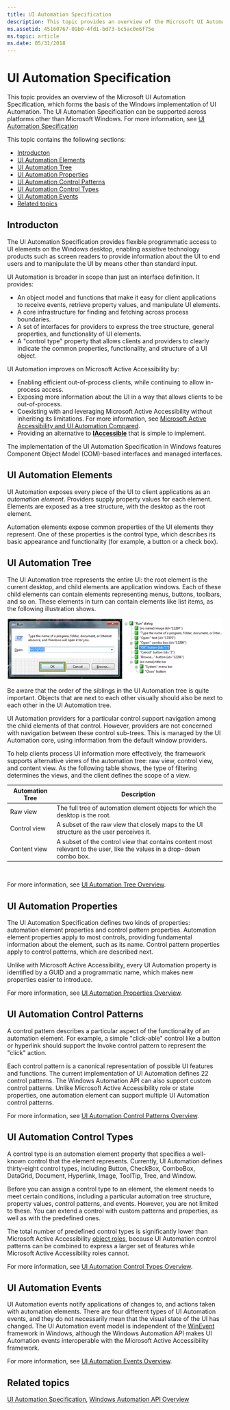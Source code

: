 ```yaml
---
title: UI Automation Specification
description: This topic provides an overview of the Microsoft UI Automation Specification, which forms the basis of the Windows implementation of UI Automation.
ms.assetid: 45160767-09b0-4fd1-bd73-bc5ac0e6f75e
ms.topic: article
ms.date: 05/31/2018
---
```


# UI Automation Specification

This topic provides an overview of the Microsoft UI Automation Specification, which forms the basis of the Windows implementation of UI Automation. The UI Automation Specification can be supported across platforms other than Microsoft Windows. For more information, see [UI Automation Specification](./uiauto-specandcommunitypromise.md)

This topic contains the following sections:

-   [Introducton](#introducton)
-   [UI Automation Elements](#ui-automation-elements)
-   [UI Automation Tree](#ui-automation-tree)
-   [UI Automation Properties](#ui-automation-properties)
-   [UI Automation Control Patterns](#ui-automation-control-patterns)
-   [UI Automation Control Types](#ui-automation-control-types)
-   [UI Automation Events](#ui-automation-events)
-   [Related topics](#related-topics)

## Introducton

The UI Automation Specification provides flexible programmatic access to UI elements on the Windows desktop, enabling assistive technology products such as screen readers to provide information about the UI to end users and to manipulate the UI by means other than standard input.

UI Automation is broader in scope than just an interface definition. It provides:

-   An object model and functions that make it easy for client applications to receive events, retrieve property values, and manipulate UI elements.
-   A core infrastructure for finding and fetching across process boundaries.
-   A set of interfaces for providers to express the tree structure, general properties, and functionality of UI elements.
-   A "control type" property that allows clients and providers to clearly indicate the common properties, functionality, and structure of a UI object.

UI Automation improves on Microsoft Active Accessibility by:

-   Enabling efficient out-of-process clients, while continuing to allow in-process access.
-   Exposing more information about the UI in a way that allows clients to be out-of-process.
-   Coexisting with and leveraging Microsoft Active Accessibility without inheriting its limitations. For more information, see [Microsoft Active Accessibility and UI Automation Compared](microsoft-active-accessibility-and-ui-automation-compared.md).
-   Providing an alternative to [**IAccessible**](/windows/desktop/api/oleacc/nn-oleacc-iaccessible) that is simple to implement.

The implementation of the UI Automation Specification in Windows features Component Object Model (COM)-based interfaces and managed interfaces.

## UI Automation Elements

UI Automation exposes every piece of the UI to client applications as an *automation element*. Providers supply property values for each element. Elements are exposed as a tree structure, with the desktop as the root element.

Automation elements expose common properties of the UI elements they represent. One of these properties is the control type, which describes its basic appearance and functionality (for example, a button or a check box).

## UI Automation Tree

The UI Automation tree represents the entire UI: the root element is the current desktop, and child elements are application windows. Each of these child elements can contain elements representing menus, buttons, toolbars, and so on. These elements in turn can contain elements like list items, as the following illustration shows.

![screen shot showing ui automation tree](images/uiatree.gif)

Be aware that the order of the siblings in the UI Automation tree is quite important. Objects that are next to each other visually should also be next to each other in the UI Automation tree.

UI Automation providers for a particular control support navigation among the child elements of that control. However, providers are not concerned with navigation between these control sub-trees. This is managed by the UI Automation core, using information from the default window providers.

To help clients process UI information more effectively, the framework supports alternative views of the automation tree: raw view, control view, and content view. As the following table shows, the type of filtering determines the views, and the client defines the scope of a view.



| Automation Tree | Description                                                                                                             |
|-----------------|-------------------------------------------------------------------------------------------------------------------------|
| Raw view        | The full tree of automation element objects for which the desktop is the root.                                          |
| Control view    | A subset of the raw view that closely maps to the UI structure as the user perceives it.                                |
| Content view    | A subset of the control view that contains content most relevant to the user, like the values in a drop-down combo box. |



 

For more information, see [UI Automation Tree Overview](uiauto-treeoverview.md).

## UI Automation Properties

The UI Automation Specification defines two kinds of properties: automation element properties and control pattern properties. Automation element properties apply to most controls, providing fundamental information about the element, such as its name. Control pattern properties apply to control patterns, which are described next.

Unlike with Microsoft Active Accessibility, every UI Automation property is identified by a GUID and a programmatic name, which makes new properties easier to introduce.

For more information, see [UI Automation Properties Overview](uiauto-propertiesoverview.md).

## UI Automation Control Patterns

A control pattern describes a particular aspect of the functionality of an automation element. For example, a simple "click-able" control like a button or hyperlink should support the Invoke control pattern to represent the "click" action.

Each control pattern is a canonical representation of possible UI features and functions. The current implementation of UI Automation defines 22 control patterns. The Windows Automation API can also support custom control patterns. Unlike Microsoft Active Accessibility role or state properties, one automation element can support multiple UI Automation control patterns.

For more information, see [UI Automation Control Patterns Overview](uiauto-controlpatternsoverview.md).

## UI Automation Control Types

A control type is an automation element property that specifies a well-known control that the element represents. Currently, UI Automation defines thirty-eight control types, including Button, CheckBox, ComboBox, DataGrid, Document, Hyperlink, Image, ToolTip, Tree, and Window.

Before you can assign a control type to an element, the element needs to meet certain conditions, including a particular automation tree structure, property values, control patterns, and events. However, you are not limited to these. You can extend a control with custom patterns and properties, as well as with the predefined ones.

The total number of predefined control types is significantly lower than Microsoft Active Accessibility [object roles](object-roles.md), because UI Automation control patterns can be combined to express a larger set of features while Microsoft Active Accessibility roles cannot.

For more information, see [UI Automation Control Types Overview](uiauto-controltypesoverview.md).

## UI Automation Events

UI Automation events notify applications of changes to, and actions taken with automation elements. There are four different types of UI Automation events, and they do not necessarily mean that the visual state of the UI has changed. The UI Automation event model is independent of the [WinEvent](winevents-infrastructure.md) framework in Windows, although the Windows Automation API makes UI Automation events interoperable with the Microsoft Active Accessibility framework.

For more information, see [UI Automation Events Overview](uiauto-eventsoverview.md).

## Related topics

[UI Automation Specification](./uiauto-specandcommunitypromise.md), [Windows Automation API Overview](windows-automation-api-overview.md)
